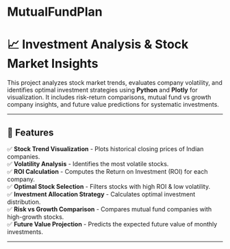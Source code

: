 # MutualFundPlan


# 📈 Investment Analysis & Stock Market Insights  

This project analyzes stock market trends, evaluates company volatility, and identifies optimal investment strategies using **Python** and **Plotly** for visualization. It includes risk-return comparisons, mutual fund vs growth company insights, and future value predictions for systematic investments.

---

## 🚀 Features  
✅ **Stock Trend Visualization** - Plots historical closing prices of Indian companies.  
✅ **Volatility Analysis** - Identifies the most volatile stocks.  
✅ **ROI Calculation** - Computes the Return on Investment (ROI) for each company.  
✅ **Optimal Stock Selection** - Filters stocks with high ROI & low volatility.  
✅ **Investment Allocation Strategy** - Calculates optimal investment distribution.  
✅ **Risk vs Growth Comparison** - Compares mutual fund companies with high-growth stocks.  
✅ **Future Value Projection** - Predicts the expected future value of monthly investments.  

---

